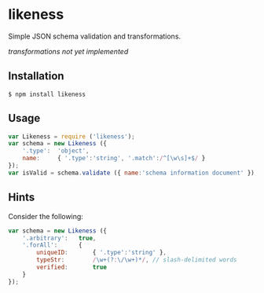 likeness
========

Simple JSON schema validation and transformations.

*transformations not yet implemented*


Installation
------------
```shell
$ npm install likeness
```


Usage
-----
```javascript
var Likeness = require ('likeness');
var schema = new Likeness ({
    '.type':  'object',
    name:     { '.type':'string', '.match':/^[\w\s]+$/ }
});
var isValid = schema.validate ({ name:'schema information document' });
```

Hints
-----
Consider the following:
```javascript
var schema = new Likeness ({
    '.arbitrary':   true,
    '.forAll':      {
        uniqueID:       { '.type':'string' },
        typeStr:        /\w+(?:\/\w+)*/, // slash-delimited words
        verified:       true
    }
});
```
